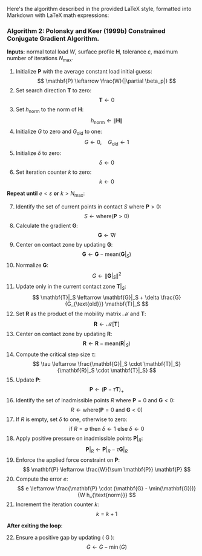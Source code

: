 Here's the algorithm described in the provided LaTeX style, formatted into Markdown with LaTeX math expressions:

### Algorithm 2: Polonsky and Keer (1999b) Constrained Conjugate Gradient Algorithm.

**Inputs:** normal total load $W$, surface profile $\mathbf{H}$, tolerance $\varepsilon$, maximum number of iterations $N_{\text{max}}$.

1. Initialize $\mathbf{P}$ with the average constant load initial guess:
   $$ \mathbf{P} \leftarrow \frac{W}{|\partial \beta_p|} $$
2. Set search direction $\mathbf{T}$ to zero:
   $$ \mathbf{T} \leftarrow 0 $$
3. Set $h_{\text{norm}}$ to the norm of $\mathbf{H}$:
   $$ h_{\text{norm}} \leftarrow \|\mathbf{H}\| $$
4. Initialize $G$ to zero and $G_{\text{old}}$ to one:
   $$ G \leftarrow 0, \quad G_{\text{old}} \leftarrow 1 $$
5. Initialize $\delta$ to zero:
   $$ \delta \leftarrow 0 $$
6. Set iteration counter $k$ to zero:
   $$ k \leftarrow 0 $$

**Repeat until** $e < \varepsilon$ **or** $k > N_{\text{max}}$:

7. Identify the set of current points in contact $S$ where $\mathbf{P} > 0$:
   $$ S \leftarrow \text{where}(\mathbf{P} > 0) $$
8. Calculate the gradient $\mathbf{G}$:
   $$ \mathbf{G} \leftarrow \nabla I $$
9. Center on contact zone by updating $\mathbf{G}$:
   $$ \mathbf{G} \leftarrow \mathbf{G} - \text{mean}(\mathbf{G}|_S) $$
10. Normalize $\mathbf{G}$:
    $$ G \leftarrow \left\| \mathbf{G}|_S \right\|^2 $$
11. Update only in the current contact zone $\mathbf{T}|_S$:
    $$ \mathbf{T}|_S \leftarrow \mathbf{G}|_S + \delta \frac{G}{G_{\text{old}}} \mathbf{T}|_S $$
12. Set $\mathbf{R}$ as the product of the mobility matrix $\mathcal{M}$ and $\mathbf{T}$:
    $$ \mathbf{R} \leftarrow \mathcal{M}[\mathbf{T}] $$
13. Center on contact zone by updating $\mathbf{R}$:
    $$ \mathbf{R} \leftarrow \mathbf{R} - \text{mean}(\mathbf{R}|_S) $$
14. Compute the critical step size $\tau$:
    $$ \tau \leftarrow \frac{\mathbf{G}|_S \cdot \mathbf{T}|_S}{\mathbf{R}|_S \cdot \mathbf{T}|_S} $$
15. Update $\mathbf{P}$:
    $$ \mathbf{P} \leftarrow (\mathbf{P} - \tau \mathbf{T})_+ $$
16. Identify the set of inadmissible points $R$ where $\mathbf{P} = 0$ and $\mathbf{G} < 0$:
    $$ R \leftarrow \text{where}(\mathbf{P}=0 \text{ and } \mathbf{G}<0) $$
17. If $R$ is empty, set $\delta$ to one, otherwise to zero:
    $$ \text{if } R = \emptyset \text{ then } \delta \leftarrow 1 \text{ else } \delta \leftarrow 0 $$
18. Apply positive pressure on inadmissible points $\mathbf{P}|_R$:
    $$ \mathbf{P}|_R \leftarrow \mathbf{P}|_R - \tau \mathbf{G}|_R $$
19. Enforce the applied force constraint on $\mathbf{P}$:
    $$ \mathbf{P} \leftarrow \frac{W}{\sum \mathbf{P}} \mathbf{P} $$
20. Compute the error $e$:
    $$ e \leftarrow \frac{\mathbf{P} \cdot (\mathbf{G} - \min(\mathbf{G}))}{W h_{\text{norm}}} $$
21. Increment the iteration counter $k$:
    $$ k = k + 1$$

**After exiting the loop**:

22. Ensure a positive gap by updating \( G \):
    $$ G \leftarrow G - \min(G) $$

   







